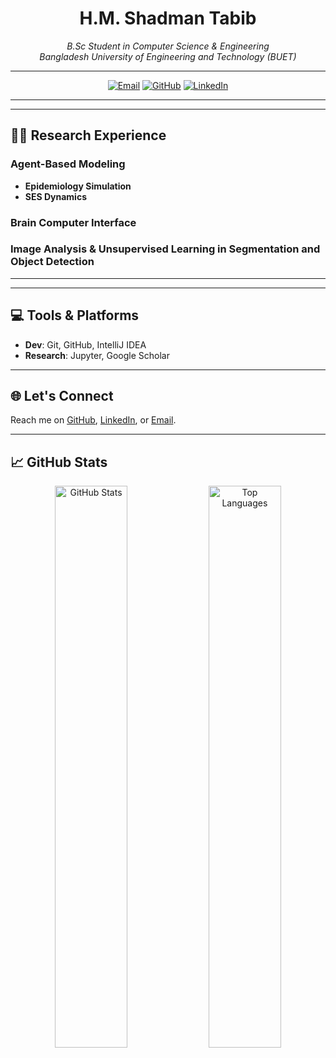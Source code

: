 <h1 align="center"> H.M. Shadman Tabib </h1>
<p align="center">
  <em>B.Sc Student in Computer Science & Engineering</em><br>
  <em>Bangladesh University of Engineering and Technology (BUET)</em>
</p>

---

<p align="center">
  <a href="mailto:shadmantabib2002@gmail.com"><img src="https://img.shields.io/badge/Email-shadmantabib2002@gmail.com-D14836?style=for-the-badge&logo=gmail&logoColor=white" alt="Email"></a>
  <a href="https://github.com/shadmantabib"><img src="https://img.shields.io/badge/GitHub-shadmantabib-181717?style=for-the-badge&logo=github" alt="GitHub"></a>
  <a href="https://www.linkedin.com/in/hm-shadman-tabib-3229a41b0"><img src="https://img.shields.io/badge/LinkedIn-H.M.%20Shadman%20Tabib-0A66C2?style=for-the-badge&logo=linkedin&logoColor=white" alt="LinkedIn"></a>
</p>

---



---

## 🧑‍🔬 Research Experience

### Agent-Based Modeling
- **Epidemiology Simulation**
- **SES Dynamics**

### Brain Computer Interface

### Image Analysis & Unsupervised Learning in Segmentation and Object Detection




---



---

## 💻 Tools & Platforms
- **Dev**: Git, GitHub, IntelliJ IDEA  
- **Research**: Jupyter, Google Scholar  

---

## 🌐 Let's Connect
Reach me on [GitHub](https://github.com/shadmantabib), [LinkedIn](https://www.linkedin.com/in/hm-shadman-tabib-3229a41b0/), or [Email](mailto:shadmantabib2002@gmail.com).

---

## 📈 GitHub Stats
<p align="center">
  <img src="https://github-readme-stats.vercel.app/api?username=shadmantabib&show_icons=true&theme=tokyonight" alt="GitHub Stats" width="48%" />
  <img src="https://github-readme-stats.vercel.app/api/top-langs/?username=shadmantabib&layout=compact&theme=tokyonight" alt="Top Languages" width="48%" />
</p>


